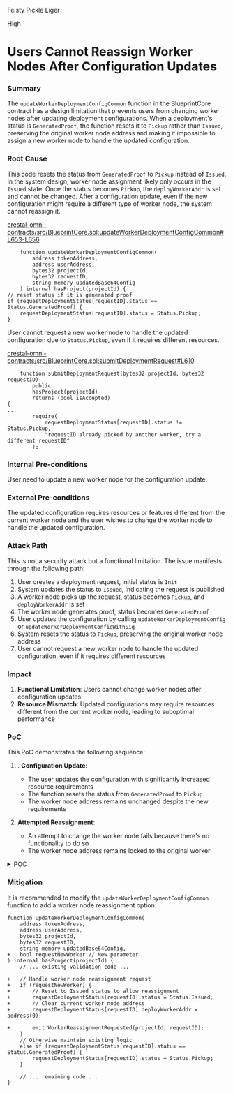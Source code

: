 Feisty Pickle Liger

High

# Users Cannot Reassign Worker Nodes After Configuration Updates

### Summary

The `updateWorkerDeploymentConfigCommon` function in the BlueprintCore contract has a design limitation that prevents users from changing worker nodes after updating deployment configurations. When a deployment's status is `GeneratedProof`, the function resets it to `Pickup` rather than `Issued`, preserving the original worker node address and making it impossible to assign a new worker node to handle the updated configuration. 

### Root Cause

This code resets the status from `GeneratedProof` to `Pickup` instead of `Issued`. In the system design, worker node assignment likely only occurs in the `Issued` state. Once the status becomes `Pickup`, the `deployWorkerAddr` is set and cannot be changed. After a configuration update, even if the new configuration might require a different type of worker node, the system cannot reassign it.

[crestal-omni-contracts/src/BlueprintCore.sol:updateWorkerDeploymentConfigCommon#L653-L656](https://github.com/sherlock-audit/2025-03-crestal-network/blob/27a3c28155702b3a68f29347efedffb048010e33/crestal-omni-contracts/src/BlueprintCore.sol#L653C1-L656C10)
```solidity
    function updateWorkerDeploymentConfigCommon(
        address tokenAddress,
        address userAddress,
        bytes32 projectId,
        bytes32 requestID,
        string memory updatedBase64Config
    ) internal hasProject(projectId) {
// reset status if it is generated proof
if (requestDeploymentStatus[requestID].status == Status.GeneratedProof) {
    requestDeploymentStatus[requestID].status = Status.Pickup;
}
```

User cannot request a new worker node to handle the updated configuration due to `Status.Pickup`, even if it requires different resources.

[crestal-omni-contracts/src/BlueprintCore.sol:submitDeploymentRequest#L610](https://github.com/sherlock-audit/2025-03-crestal-network/blob/27a3c28155702b3a68f29347efedffb048010e33/crestal-omni-contracts/src/BlueprintCore.sol#L610)
```solidity
    function submitDeploymentRequest(bytes32 projectId, bytes32 requestID)
        public
        hasProject(projectId)
        returns (bool isAccepted)
{
...
        require(
            requestDeploymentStatus[requestID].status != Status.Pickup,
            "requestID already picked by another worker, try a different requestID"
        );
```

### Internal Pre-conditions

User need to update a new worker node for the configuration update.

### External Pre-conditions

The updated configuration requires resources or features different from the current worker node and the user wishes to change the worker node to handle the updated configuration.

### Attack Path

This is not a security attack but a functional limitation. The issue manifests through the following path:

1. User creates a deployment request, initial status is `Init`
2. System updates the status to `Issued`, indicating the request is published
3. A worker node picks up the request, status becomes `Pickup`, and `deployWorkerAddr` is set
4. The worker node generates proof, status becomes `GeneratedProof`
5. User updates the configuration by calling `updateWorkerDeploymentConfig` or `updateWorkerDeploymentConfigWithSig`
6. System resets the status to `Pickup`, preserving the original worker node address
7. User cannot request a new worker node to handle the updated configuration, even if it requires different resources

### Impact

1. **Functional Limitation**: Users cannot change worker nodes after configuration updates
2. **Resource Mismatch**: Updated configurations may require resources different from the current worker node, leading to suboptimal performance

### PoC

This PoC demonstrates the following sequence:

1. . **Configuration Update**:
   - The user updates the configuration with significantly increased resource requirements
   - The function resets the status from `GeneratedProof` to `Pickup`
   - The worker node address remains unchanged despite the new requirements

2. **Attempted Reassignment**:
   - An attempt to change the worker node fails because there's no functionality to do so
   - The worker node address remains locked to the original worker

<details><summary>POC</summary>


```javascript
const { expect } = require("chai");
const { ethers } = require("hardhat");

describe("WorkerReassignment Limitation PoC", function () {
  let blueprintCore;
  let owner;
  let user;
  let worker;
  let projectId;
  let requestID;

  beforeEach(async function () {
    // Deploy contract
    const BlueprintCore = await ethers.getContractFactory("BlueprintCore");
    [owner, user, worker] = await ethers.getSigners();
    
    blueprintCore = await BlueprintCore.deploy();
    await blueprintCore.deployed();
    
    // Create project
    projectId = ethers.utils.id("test-project");
    await blueprintCore.connect(owner).createProject(projectId, "Test Project", "Test Description");
    
    // Set up payment token
    const paymentToken = "0x0000000000000000000000000000000000000000"; // ETH
    await blueprintCore.connect(owner).enablePaymentAddress(paymentToken, true);
    
    // User creates deployment request
    const tx = await blueprintCore.connect(user).requestDeployment(
      paymentToken,
      projectId,
      "eyJjb21wdXRlIjogeyJjcHUiOiAiMiIsICJtZW1vcnkiOiAiNEdpIn19", // Basic configuration
      "app.crestal.network",
      { value: ethers.utils.parseEther("0.01") }
    );
    
    const receipt = await tx.wait();
    requestID = receipt.events.find(e => e.event === "RequestDeployment").args.requestID;
    
    // Simulate worker node picking up the request
    await blueprintCore.connect(owner).mockPickupDeployment(requestID, worker.address);
    
    // Simulate worker node generating proof
    await blueprintCore.connect(owner).mockGenerateProof(requestID);
  });

  it("Demonstrates worker reassignment limitation", async function () {
    // Verify current status is GeneratedProof
    const statusBefore = await blueprintCore.getRequestDeploymentStatus(requestID);
    expect(statusBefore.status).to.equal(3); // GeneratedProof
    expect(statusBefore.deployWorkerAddr).to.equal(worker.address);
    
    console.log("Initial state: GeneratedProof, Worker:", worker.address);
    
    // User updates configuration - increasing resource requirements
    const updatedConfig = "eyJjb21wdXRlIjogeyJjcHUiOiAiOCIsICJtZW1vcnkiOiAiMzJHaSIsICJncHUiOiAiMiJ9fQ==";
    await blueprintCore.connect(user).updateWorkerDeploymentConfig(
      "0x0000000000000000000000000000000000000000", // ETH
      projectId,
      requestID,
      updatedConfig,
      { value: ethers.utils.parseEther("0.01") }
    );
    
    // Verify status has been reset to Pickup, but worker node remains unchanged
    const statusAfter = await blueprintCore.getRequestDeploymentStatus(requestID);
    expect(statusAfter.status).to.equal(2); // Pickup
    expect(statusAfter.deployWorkerAddr).to.equal(worker.address);
    
    console.log("After config update: Pickup, Worker still:", statusAfter.deployWorkerAddr);
    
    // Attempt to change worker node - should fail as there's no such functionality
    try {
      await blueprintCore.connect(owner).mockReassignWorker(requestID, owner.address);
      console.log("Worker reassignment succeeded - unexpected!");
    } catch (error) {
      console.log("Worker reassignment failed as expected:", error.message.substring(0, 100) + "...");
    }
    
    // Verify worker node still unchanged
    const finalStatus = await blueprintCore.getRequestDeploymentStatus(requestID);
    expect(finalStatus.deployWorkerAddr).to.equal(worker.address);
    
    console.log("Final state: Worker unchanged:", finalStatus.deployWorkerAddr);
    console.log("LIMITATION CONFIRMED: Cannot reassign worker after config update");
  });
});
```

</details>

### Mitigation

It is recommended to modify the `updateWorkerDeploymentConfigCommon` function to add a worker node reassignment option:

```solidity
function updateWorkerDeploymentConfigCommon(
    address tokenAddress,
    address userAddress,
    bytes32 projectId,
    bytes32 requestID,
    string memory updatedBase64Config,
+   bool requestNewWorker // New parameter
) internal hasProject(projectId) {
    // ... existing validation code ...
    
+   // Handle worker node reassignment request
+   if (requestNewWorker) {
+       // Reset to Issued status to allow reassignment
+       requestDeploymentStatus[requestID].status = Status.Issued;
+       // Clear current worker node address
+       requestDeploymentStatus[requestID].deployWorkerAddr = address(0);
        
+       emit WorkerReassignmentRequested(projectId, requestID);
    } 
    // Otherwise maintain existing logic
    else if (requestDeploymentStatus[requestID].status == Status.GeneratedProof) {
        requestDeploymentStatus[requestID].status = Status.Pickup;
    }
    
    // ... remaining code ...
}
```